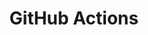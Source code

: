---
title: GitHub Actions
description: Everyting related, including infrastructure, workflow definition
image: actions.png

# Badge style
style:
    background: "#2a9d8f"
    color: "#fff"
---